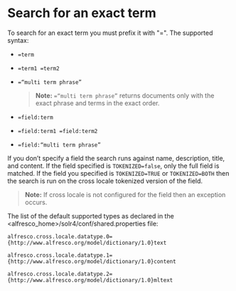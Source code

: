 # Search for an exact term

To search for an exact term you must prefix it with "=". The supported syntax:

-   `=term`
-   `=term1 =term2`
-   `=“multi term phrase”`

    > **Note:** `=“multi term phrase”` returns documents only with the exact phrase and terms in the exact order.

-   `=field:term`
-   `=field:term1 =field:term2`
-   `=field:“multi term phrase”`

If you don’t specify a field the search runs against name, description, title, and content. If the field specified is `TOKENIZED=false`, only the full field is matched. If the field you specified is `TOKENIZED=TRUE` or `TOKENIZED=BOTH` then the search is run on the cross locale tokenized version of the field.

> **Note:** If cross locale is not configured for the field then an exception occurs.

The list of the default supported types as declared in the <alfresco\_home>/solr4/conf/shared.properties file:

`alfresco.cross.locale.datatype.0={http://www.alfresco.org/model/dictionary/1.0}text`

`alfresco.cross.locale.datatype.1={http://www.alfresco.org/model/dictionary/1.0}content`

`alfresco.cross.locale.datatype.2={http://www.alfresco.org/model/dictionary/1.0}mltext`
